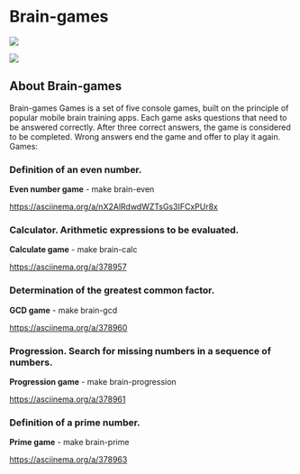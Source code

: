 # Brain-games

<a href="https://codeclimate.com/github/codeclimate/codeclimate/maintainability"><img src="https://api.codeclimate.com/v1/badges/a99a88d28ad37a79dbf6/maintainability" /></a>


[![](https://github.com/leshasmp/php-project-lvl1/workflows/lint/badge.svg)](https://github.com/leshasmp/php-project-lvl1/actions?query=workflow%3Alint)

## About Brain-games

Brain-games Games is a set of five console games, built on the principle of popular mobile brain training apps. Each game asks questions that need to be answered correctly. After three correct answers, the game is considered to be completed. Wrong answers end the game and offer to play it again. Games:

### Definition of an even number.

**Even number game** - make brain-even

https://asciinema.org/a/nX2AlRdwdWZTsGs3IFCxPUr8x

### Calculator. Arithmetic expressions to be evaluated.

**Calculate game** - make brain-calc

https://asciinema.org/a/378957

### Determination of the greatest common factor.

**GCD game** - make brain-gcd

https://asciinema.org/a/378960

### Progression. Search for missing numbers in a sequence of numbers.

**Progression game** - make brain-progression

https://asciinema.org/a/378961

### Definition of a prime number.

**Prime game** - make brain-prime

https://asciinema.org/a/378963

